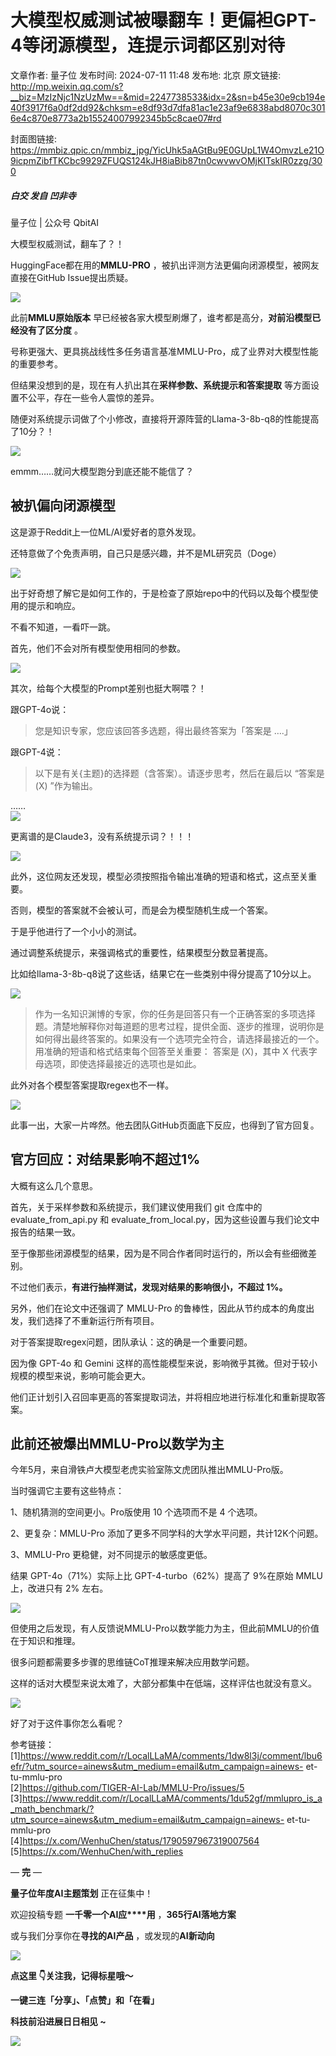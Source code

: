 # 大模型权威测试被曝翻车！更偏袒GPT-4等闭源模型，连提示词都区别对待

文章作者: 量子位
发布时间: 2024-07-11 11:48
发布地: 北京
原文链接: http://mp.weixin.qq.com/s?__biz=MzIzNjc1NzUzMw==&mid=2247738533&idx=2&sn=b45e30e9cb194e40f3917f6a0df2dd92&chksm=e8df93d7dfa81ac1e23af9e6838abd8070c3016e4c870e8773a2b15524007992345b5c8cae07#rd

封面图链接: https://mmbiz.qpic.cn/mmbiz_jpg/YicUhk5aAGtBu9E0GUpL1W4OmvzLe21O9icpmZibfTKCbc9929ZFUQS124kJH8iaBib87tn0cwvwvOMjKITskIR0zzg/300

##### 白交 发自 凹非寺  
量子位 | 公众号 QbitAI

大模型权威测试，翻车了？！

HuggingFace都在用的**MMLU-PRO** ，被扒出评测方法更偏向闭源模型，被网友直接在GitHub Issue提出质疑。

![](https://mmbiz.qpic.cn/mmbiz_png/YicUhk5aAGtBu9E0GUpL1W4OmvzLe21O9D2UTeQwvuwClfC4uS87KKZMoUicqmW2tkqnrjzHOlz2Rd3sbVkI7ibJw/640?wx_fmt=png&from=appmsg)

此前**MMLU原始版本** 早已经被各家大模型刷爆了，谁考都是高分，**对前沿模型已经没有了区分度** 。

号称更强大、更具挑战线性多任务语言基准MMLU-Pro，成了业界对大模型性能的重要参考。

但结果没想到的是，现在有人扒出其在**采样参数、系统提示和答案提取** 等方面设置不公平，存在一些令人震惊的差异。

随便对系统提示词做了个小修改，直接将开源阵营的Llama-3-8b-q8的性能提高了10分？！

![](https://mmbiz.qpic.cn/mmbiz_png/YicUhk5aAGtBu9E0GUpL1W4OmvzLe21O9t9wxPjEcD92y86wWAI22uSdia1EOA0u5gujartJSicP6eC8lxBfeJfibw/640?wx_fmt=png&from=appmsg)

emmm……就问大模型跑分到底还能不能信了？

## 被扒偏向闭源模型

这是源于Reddit上一位ML/AI爱好者的意外发现。

还特意做了个免责声明，自己只是感兴趣，并不是ML研究员（Doge）

![](https://mmbiz.qpic.cn/mmbiz_png/YicUhk5aAGtBu9E0GUpL1W4OmvzLe21O9Xg42ibwicpsQ4kFLiaDa9wulhKmHUcatzsm1iaeWBJSDQY4asqurWqmp7Q/640?wx_fmt=png&from=appmsg)

出于好奇想了解它是如何工作的，于是检查了原始repo中的代码以及每个模型使用的提示和响应。

不看不知道，一看吓一跳。

首先，他们不会对所有模型使用相同的参数。

![](https://mmbiz.qpic.cn/mmbiz_png/YicUhk5aAGtBu9E0GUpL1W4OmvzLe21O90ibFasribb2ZXQIH6nE26TksM1j5NpIX0IvhVJySxicYdnPIAiaJ1cGyNw/640?wx_fmt=png&from=appmsg)

其次，给每个大模型的Prompt差别也挺大啊喂？！

跟GPT-4o说：

> 您是知识专家，您应该回答多选题，得出最终答案为「答案是 ….」

跟GPT-4说：

> 以下是有关{主题}的选择题（含答案）。请逐步思考，然后在最后以 “答案是 (X) ”作为输出。

……  
![](https://mmbiz.qpic.cn/mmbiz_png/YicUhk5aAGtBu9E0GUpL1W4OmvzLe21O92zyQ4IHib40L1rocYVBTQTAicXcsSd1kr1yGZhiaFvKzPGv41lyUzvs2g/640?wx_fmt=png&from=appmsg)

更离谱的是Claude3，没有系统提示词？！！！

![](https://mmbiz.qpic.cn/mmbiz_png/YicUhk5aAGtBu9E0GUpL1W4OmvzLe21O9YfpWDtBzS2WHBcvkvLDOYkfMfwVfpJtoulA586wCaRXhU0HjPBJoTw/640?wx_fmt=png&from=appmsg)

此外，这位网友还发现，模型必须按照指令输出准确的短语和格式，这点至关重要。

否则，模型的答案就不会被认可，而是会为模型随机生成一个答案。

于是乎他进行了一个小小的测试。

通过调整系统提示，来强调格式的重要性，结果模型分数显著提高。

比如给llama-3-8b-q8说了这些话，结果它在一些类别中得分提高了10分以上。

![](https://mmbiz.qpic.cn/mmbiz_png/YicUhk5aAGtBu9E0GUpL1W4OmvzLe21O9kashgib4IEdVTsc0N0qbDxIcLHfDWK2reCszao278bSo0paiapaoeuSQ/640?wx_fmt=png&from=appmsg)

>
> 作为一名知识渊博的专家，你的任务是回答只有一个正确答案的多项选择题。清楚地解释你对每道题的思考过程，提供全面、逐步的推理，说明你是如何得出最终答案的。如果没有一个选项完全符合，请选择最接近的一个。用准确的短语和格式结束每个回答至关重要：
> 答案是 (X)，其中 X 代表字母选项，即使选择最接近的选项也是如此。

此外对各个模型答案提取regex也不一样。

![](https://mmbiz.qpic.cn/mmbiz_png/YicUhk5aAGtBu9E0GUpL1W4OmvzLe21O93UjK4BlFdicCu3Attk1Lmaw3ohfHZlsFiaZicibpgynfY437JYhOlQicpqA/640?wx_fmt=png&from=appmsg)

此事一出，大家一片哗然。他去团队GitHub页面底下反应，也得到了官方回复。

## 官方回应：对结果影响不超过1%

大概有这么几个意思。

首先，关于采样参数和系统提示，我们建议使用我们 git 仓库中的 evaluate_from_api.py 和
evaluate_from_local.py，因为这些设置与我们论文中报告的结果一致。

至于像那些闭源模型的结果，因为是不同合作者同时运行的，所以会有些细微差别。

不过他们表示，**有进行抽样测试，发现对结果的影响很小，不超过 1%。**

另外，他们在论文中还强调了 MMLU-Pro 的鲁棒性，因此从节约成本的角度出发，我们选择了不重新运行所有项目。

对于答案提取regex问题，团队承认：这的确是一个重要问题。

因为像 GPT-4o 和 Gemini 这样的高性能模型来说，影响微乎其微。但对于较小规模的模型来说，影响可能会更大。

他们正计划引入召回率更高的答案提取词法，并将相应地进行标准化和重新提取答案。

## 此前还被爆出MMLU-Pro以数学为主

今年5月，来自滑铁卢大模型老虎实验室陈文虎团队推出MMLU-Pro版。

当时强调它主要有这些特点：

1、随机猜测的空间更小。Pro版使用 10 个选项而不是 4 个选项。

2、更复杂：MMLU-Pro 添加了更多不同学科的大学水平问题，共计12K个问题。

3、MMLU-Pro 更稳健，对不同提示的敏感度更低。

结果 GPT-4o（71%）实际上比 GPT-4-turbo（62%）提高了 9%在原始 MMLU 上，改进只有 2% 左右。

![](https://mmbiz.qpic.cn/mmbiz_png/YicUhk5aAGtBu9E0GUpL1W4OmvzLe21O9SUOdicFH8ib2hJppe6chbBicIg7BsHvap5k79tIqTibwWo3YUNrbgF1OpA/640?wx_fmt=png&from=appmsg)

但使用之后发现，有人反馈说MMLU-Pro以数学能力为主，但此前MMLU的价值在于知识和推理。

很多问题都需要多步骤的思维链CoT推理来解决应用数学问题。

这样的话对大模型来说太难了，大部分都集中在低端，这样评估也就没有意义。

![](https://mmbiz.qpic.cn/mmbiz_png/YicUhk5aAGtBu9E0GUpL1W4OmvzLe21O9U5fC6OWlR9YoTT1L1D43121CRzXxVl3jjouOKkf40NCrnfdkNGEnqQ/640?wx_fmt=png&from=appmsg)

好了对于这件事你怎么看呢？

参考链接：  
[1]https://www.reddit.com/r/LocalLLaMA/comments/1dw8l3j/comment/lbu6efr/?utm_source=ainews&utm_medium=email&utm_campaign=ainews-
et-tu-mmlu-pro  
[2]https://github.com/TIGER-AI-Lab/MMLU-Pro/issues/5  
[3]https://www.reddit.com/r/LocalLLaMA/comments/1du52gf/mmlupro_is_a_math_benchmark/?utm_source=ainews&utm_medium=email&utm_campaign=ainews-
et-tu-mmlu-pro  
[4]https://x.com/WenhuChen/status/1790597967319007564  
[5]https://x.com/WenhuChen/with_replies

— **完** —

**量子位年度AI主题策划** 正在征集中！

欢迎投稿专题 **一千零一个AI应****用** ，**365行AI落地方案**

或与我们分享你在**寻找的AI产品** ，或发现的**AI新动向**

![](https://mmbiz.qpic.cn/mmbiz_png/YicUhk5aAGtDpTavEwUl8aOlFLGHaPnaKXJcMUeJtGXVLliac6P6XxYHIKhnz0NPUgVvlrXAvJC33ibh8aYDdyudA/640?wx_fmt=png&from=appmsg)

  

**点这里 👇关注我，记得标星哦～**

**一键三连「分享」、「点赞」和「在看」**

**科技前沿进展日日相见 ~**

![](https://mmbiz.qpic.cn/mmbiz_svg/g9RQicMD01M0tYoRQT2cMQRmPS5ZDyrrfzeksiay90KaDzlGBH61icqHxmgFKfvfXtVuwTHV740CDLAaXU1LIfZyoJEpYKcRIiaE/640?wx_fmt=svg)

